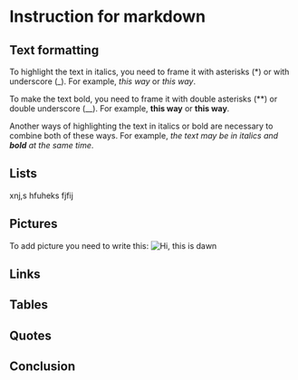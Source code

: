 # Instruction for markdown

## Text formatting

To highlight the text in italics, you need to frame it with asterisks (*) or with underscore (_). For example, *this way* or _this way_.

To make the text bold, you need to frame it with double asterisks (**) or double underscore (__). For example, **this way** or __this way__.

Another ways of highlighting the text in italics or bold are necessary to combine both of these ways. For example, _the text may be in italics and **bold** at the same time_.

## Lists

xnj,s hfuheks fjfij

## Pictures

To add picture you need to write this:
![Hi, this is dawn](e698f6a7083f4df3d1e3fc625dcf62c8.jpg)

## Links

## Tables

## Quotes

## Conclusion